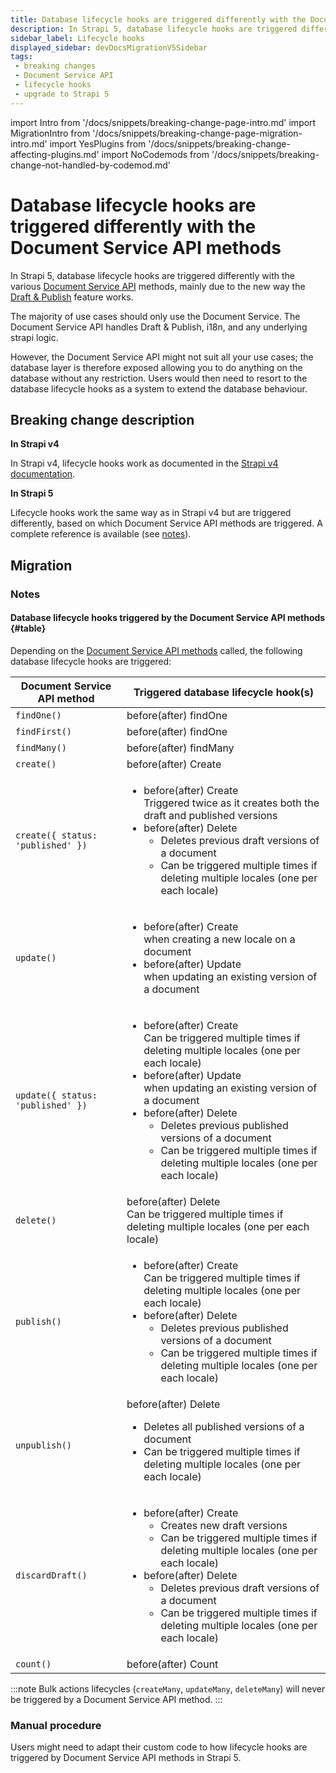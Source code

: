```yaml
---
title: Database lifecycle hooks are triggered differently with the Document Service API methods
description: In Strapi 5, database lifecycle hooks are triggered differently with the various Document Service API methods.
sidebar_label: Lifecycle hooks
displayed_sidebar: devDocsMigrationV5Sidebar
tags:
 - breaking changes
 - Document Service API
 - lifecycle hooks
 - upgrade to Strapi 5
---
```


import Intro from '/docs/snippets/breaking-change-page-intro.md'
import MigrationIntro from '/docs/snippets/breaking-change-page-migration-intro.md'
import YesPlugins from '/docs/snippets/breaking-change-affecting-plugins.md'
import NoCodemods from '/docs/snippets/breaking-change-not-handled-by-codemod.md'

# Database lifecycle hooks are triggered differently with the Document Service API methods

In Strapi 5, database lifecycle hooks are triggered differently with the various [Document Service API](/dev-docs/api/document-service) methods, mainly due to the new way the [Draft & Publish](/user-docs/content-manager/saving-and-publishing-content) feature works.

The majority of use cases should only use the Document Service. The Document Service API handles Draft & Publish, i18n, and any underlying strapi logic.

However, the Document Service API might not suit all your use cases; the database layer is therefore exposed allowing you to do anything on the database without any restriction. Users would then need to resort to the database lifecycle hooks as a system to extend the database behaviour.

<Intro />

<YesPlugins />
<NoCodemods />

## Breaking change description

<SideBySideContainer>

<SideBySideColumn>

**In Strapi v4**

<!-- TODO: update this link to start with docs-v4 once stable is out -->
In Strapi v4, lifecycle hooks work as documented in the [Strapi v4 documentation](https://docs.strapi.io/dev-docs/backend-customization/models#lifecycle-hooks).

</SideBySideColumn>

<SideBySideColumn>

**In Strapi 5**

Lifecycle hooks work the same way as in Strapi v4 but are triggered differently, based on which Document Service API methods are triggered. A complete reference is available (see [notes](#notes)).

</SideBySideColumn>

</SideBySideContainer>

## Migration

<MigrationIntro />

### Notes

#### Database lifecycle hooks triggered by the Document Service API methods {#table}
Depending on the [Document Service API methods](/dev-docs/api/document-service) called, the following database lifecycle hooks are triggered:

| Document Service API method       | Triggered database lifecycle hook(s) |
|-----------------------------------|--------------------------------------|
| `findOne()`                       | before(after) findOne                |
| `findFirst()`                     | before(after) findOne                |
| `findMany()`                      | before(after) findMany               |
| `create()`                        | before(after) Create                 |
| `create({ status: 'published' })` | <ul><li>before(after) Create️<br/>Triggered twice as it creates both the draft and published versions</li><li>before(after) Delete<ul><li>Deletes previous draft versions of a document</li><li>Can be triggered multiple times if deleting multiple locales (one per each locale)</li></ul></li></ul> |
| `update()`                        | <ul><li>before(after) Create<br/>when creating a new locale on a document</li><li>before(after) Update<br/>when updating an existing version of a document</li></ul> |
| `update({ status: 'published' })` | <ul><li>before(after) Create<br/>Can be triggered multiple times if deleting multiple locales (one per each locale)</li><li>before(after) Update<br/>when updating an existing version of a document</li><li>before(after) Delete<ul><li>Deletes previous published versions of a document</li><li>Can be triggered multiple times if deleting multiple locales (one per each locale)</li></ul></li></ul> |
| `delete()`                        | before(after) Delete<br/>Can be triggered multiple times if deleting multiple locales (one per each locale) |
| `publish()`                       | <ul><li>before(after) Create<br/>Can be triggered multiple times if deleting multiple locales (one per each locale)</li><li>before(after) Delete<ul><li>Deletes previous published versions of a document</li><li>Can be triggered multiple times if deleting multiple locales (one per each locale)</li></ul></li></ul> |
| `unpublish()`                     | before(after) Delete<ul><li>Deletes all published versions of a document</li><li>Can be triggered multiple times if deleting multiple locales (one per each locale)</li></ul> |
| `discardDraft()`                  | <ul><li>before(after) Create<ul><li>Creates new draft versions</li><li>Can be triggered multiple times if deleting multiple locales (one per each locale)</li></ul></li><li>before(after) Delete<ul><li>Deletes previous draft versions of a document</li><li>Can be triggered multiple times if deleting multiple locales (one per each locale)</li></ul></li></ul> |
| `count()`                         | before(after) Count |

:::note
Bulk actions lifecycles (`createMany`, `updateMany`, `deleteMany`) will never be triggered by a Document Service API method.
:::

### Manual procedure

Users might need to adapt their custom code to how lifecycle hooks are triggered by Document Service API methods in Strapi 5.


